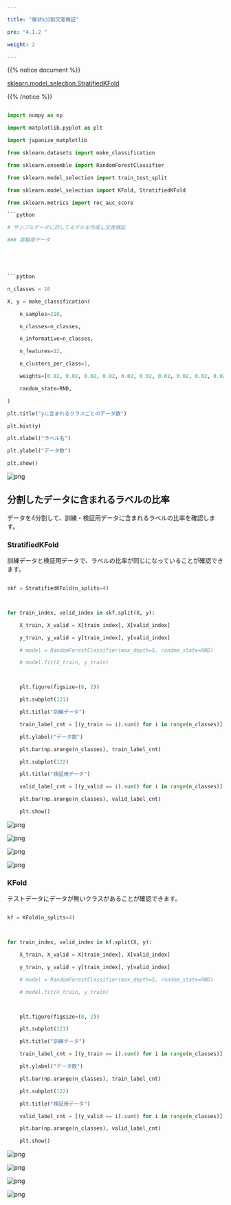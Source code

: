 ```yaml
---

title: "層状k分割交差検証"

pre: "4.1.2 "

weight: 2

---
```




{{% notice document %}}

[sklearn.model_selection.StratifiedKFold](https://scikit-learn.org/stable/modules/generated/sklearn.model_selection.StratifiedKFold.html)

{{% /notice %}}





```python

import numpy as np

import matplotlib.pyplot as plt

import japanize_matplotlib

from sklearn.datasets import make_classification

from sklearn.ensemble import RandomForestClassifier

from sklearn.model_selection import train_test_split

from sklearn.model_selection import KFold, StratifiedKFold

from sklearn.metrics import roc_auc_score

```python

# サンプルデータに対してモデルを作成し交差検証

### 実験用データ





```python

n_classes = 10

X, y = make_classification(

    n_samples=210,

    n_classes=n_classes,

    n_informative=n_classes,

    n_features=12,

    n_clusters_per_class=1,

    weights=[0.82, 0.02, 0.02, 0.02, 0.02, 0.02, 0.02, 0.02, 0.02, 0.02],  ## クラスごとの比率

    random_state=RND,

)

plt.title("yに含まれるクラスごとのデータ数")

plt.hist(y)

plt.xlabel("ラベル名")

plt.ylabel("データ数")

plt.show()

```





    

![png](/images/eval/model-selection/Stratified_k_Fold_files/Stratified_k_Fold_4_0.png)

    





## 分割したデータに含まれるラベルの比率

データを4分割して、訓練・検証用データに含まれるラベルの比率を確認します。

### StratifiedKFold

訓練データと検証用データで、ラベルの比率が同じになっていることが確認できます。





```python

skf = StratifiedKFold(n_splits=4)



for train_index, valid_index in skf.split(X, y):

    X_train, X_valid = X[train_index], X[valid_index]

    y_train, y_valid = y[train_index], y[valid_index]

    # model = RandomForestClassifier(max_depth=5, random_state=RND)

    # model.fit(X_train, y_train)



    plt.figure(figsize=(8, 2))

    plt.subplot(121)

    plt.title("訓練データ")

    train_label_cnt = [(y_train == i).sum() for i in range(n_classes)]

    plt.ylabel("データ数")

    plt.bar(np.arange(n_classes), train_label_cnt)

    plt.subplot(122)

    plt.title("検証用データ")

    valid_label_cnt = [(y_valid == i).sum() for i in range(n_classes)]

    plt.bar(np.arange(n_classes), valid_label_cnt)

    plt.show()

```





    

![png](/images/eval/model-selection/Stratified_k_Fold_files/Stratified_k_Fold_6_0.png)

    







    

![png](/images/eval/model-selection/Stratified_k_Fold_files/Stratified_k_Fold_6_1.png)

    







    

![png](/images/eval/model-selection/Stratified_k_Fold_files/Stratified_k_Fold_6_2.png)

    







    

![png](/images/eval/model-selection/Stratified_k_Fold_files/Stratified_k_Fold_6_3.png)

    





### KFold

テストデータにデータが無いクラスがあることが確認できます。





```python

kf = KFold(n_splits=4)



for train_index, valid_index in kf.split(X, y):

    X_train, X_valid = X[train_index], X[valid_index]

    y_train, y_valid = y[train_index], y[valid_index]

    # model = RandomForestClassifier(max_depth=5, random_state=RND)

    # model.fit(X_train, y_train)



    plt.figure(figsize=(8, 2))

    plt.subplot(121)

    plt.title("訓練データ")

    train_label_cnt = [(y_train == i).sum() for i in range(n_classes)]

    plt.ylabel("データ数")

    plt.bar(np.arange(n_classes), train_label_cnt)

    plt.subplot(122)

    plt.title("検証用データ")

    valid_label_cnt = [(y_valid == i).sum() for i in range(n_classes)]

    plt.bar(np.arange(n_classes), valid_label_cnt)

    plt.show()

```





    

![png](/images/eval/model-selection/Stratified_k_Fold_files/Stratified_k_Fold_8_0.png)

    







    

![png](/images/eval/model-selection/Stratified_k_Fold_files/Stratified_k_Fold_8_1.png)

    







    

![png](/images/eval/model-selection/Stratified_k_Fold_files/Stratified_k_Fold_8_2.png)

    







    

![png](/images/eval/model-selection/Stratified_k_Fold_files/Stratified_k_Fold_8_3.png)

    



